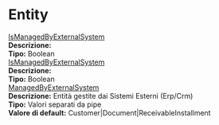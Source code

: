 # Entity
[IsManagedByExternalSystem](#ismanagedbyexternalsystem)	 
**Descrizione:** 	 
**Tipo:** Boolean	 
[IsManagedByExternalSystem](#ismanagedbyexternalsystem)	 
**Descrizione:** 	 
**Tipo:** Boolean	 
[ManagedByExternalSystem](#managedbyexternalsystem)	 
**Descrizione:** Entità gestite dai Sistemi Esterni (Erp/Crm)	 
**Tipo:** Valori separati da pipe	 
**Valore di default:** Customer&#124;Document&#124;ReceivableInstallment

